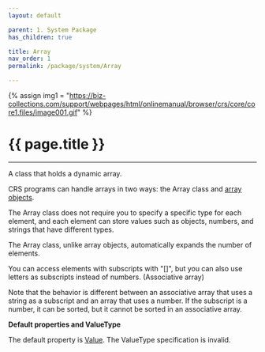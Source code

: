 ```yaml
---
layout: default

parent: 1. System Package
has_children: true

title: Array
nav_order: 1
permalink: /package/system/Array

---
```

{% assign img1 = "https://biz-collections.com/support/webpages/html/onlinemanual/browser/crs/core/core1.files/image001.gif" %}

# {{ page.title }}

---
A class that holds a dynamic array.

CRS programs can handle arrays in two ways: the Array class and [array objects](/bizBrowserV/6/6-1/).

The Array class does not require you to specify a specific type for each element, and each element can store values ​​such as objects, numbers, and strings that have different types.

The Array class, unlike array objects, automatically expands the number of elements.

You can access elements with subscripts with "[]", but you can also use letters as subscripts instead of numbers. (Associative array)

Note that the behavior is different between an associative array that uses a string as a subscript and an array that uses a number. If the subscript is a number, it can be sorted, but it cannot be sorted in an associative array.

<b>Default properties and ValueType</b>

The default property is [Value](/package/system/array/properties/value). The ValueType specification is invalid.